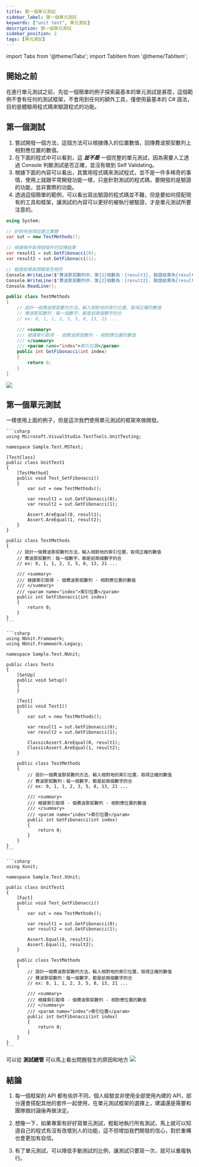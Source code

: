 ```yaml
---
title: 第一個單元測試
sidebar_label: 第一個單元測試
keywords: ["unit test", 單元測試]
description: 第一個單元測試
sidebar_position: 2
tags: [單元測試]
---
```


import Tabs from '@theme/Tabs';
import TabItem from '@theme/TabItem';

## 開始之前

在進行單元測試之前，先從一個簡單的例子探索最基本的單元測試是甚麼，這個範例不會有任何的測試框架，不會用到任何的額外工具，僅使用最基本的 C# 語法，目的是體驗用程式碼來驗證程式的功能。

## 第一個測試

1. 嘗試開發一個方法，這個方法可以根據傳入的位置數值，回傳費波那契數列上相對應位置的數值。
2. 在下面的程式中可以看到，這 ***並不是*** 一個完整的單元測試，因為需要人工透過 Console 判斷測試是否正確，並沒有做到 Self Validating。
3. 根據下面的內容可以看出，其實用程式碼來測試程式，並不是一件多稀奇的事情，使用上就跟平常開發功能一樣，只是針對測試的程式碼，要開發的是驗證的功能，並非實際的功能。
4. 透過這個簡單的範例，可以看出寫出驗證的程式碼並不難，但是要如何搭配現有的工具和框架，讓測試的內容可以更好的被執行被驗證，才是單元測試所要注意的。

```csharp
using System;

// 針對待測項目建立實體
var sut = new TestMethods();

// 根據條件取得個條件的回傳結果
var result1 = sut.GetFibonacci(0);
var result2 = sut.GetFibonacci(1);

// 驗證結果與預期是否相符
Console.WriteLine($"費波那契數列中，第{1}個數為：{result1}, 驗證結果為{result1 == 0}");
Console.WriteLine($"費波那契數列中，第{2}個數為：{result2}, 驗證結果為{result2 == 1}");
Console.ReadLine();

public class TestMethods
{
    // 設計一個費波那契數列方法，輸入相對地的索引位置，取得正確的數值
    // 費波那契數列：每一個數字，都是前兩個數字的合
    // ex: 0, 1, 1, 2, 3, 5, 8, 13, 21 ...

    /// <summary>
    /// 根據索引取得 - 個費波那契數列 - 相對應位置的數值
    /// </summary>
    /// <param name="index">索引位置</param>
    public int GetFibonacci(int index)
    {
        return 0;
    }
}
```

![](img/2024-02-09-18-51-59.png)

## 第一個單元測試
一樣使用上面的例子，但是這次我們使用單元測試的框架來做開發。

<Tabs>
  <TabItem value="MStest" label="MStest" default>

    ```csharp
    using Microsoft.VisualStudio.TestTools.UnitTesting;

    namespace Sample.Test.MSTest;

    [TestClass]
    public class UnitTest1
    {
        [TestMethod]
        public void Test_GetFibonacci()
        {
            var sut = new TestMethods();

            var result1 = sut.GetFibonacci(0);
            var result2 = sut.GetFibonacci(1);

            Assert.AreEqual(0, result1);
            Assert.AreEqual(1, result2);
        }
    }

    public class TestMethods
    {
        // 設計一個費波那契數列方法，輸入相對地的索引位置，取得正確的數值
        // 費波那契數列：每一個數字，都是前兩個數字的合
        // ex: 0, 1, 1, 2, 3, 5, 8, 13, 21 ...

        /// <summary>
        /// 根據索引取得 - 個費波那契數列 - 相對應位置的數值
        /// </summary>
        /// <param name="index">索引位置</param>
        public int GetFibonacci(int index)
        {
            return 0;
        }
    }
    ```
  </TabItem>

  <TabItem value="NUnit" label="NUnit">

    ```csharp
    using NUnit.Framework;
    using NUnit.Framework.Legacy;

    namespace Sample.Test.NUnit;

    public class Tests
    {
        [SetUp]
        public void Setup()
        {
        }

        [Test]
        public void Test1()
        {
            var sut = new TestMethods();

            var result1 = sut.GetFibonacci(0);
            var result2 = sut.GetFibonacci(1);

            ClassicAssert.AreEqual(0, result1);
            ClassicAssert.AreEqual(1, result2);
        }

        public class TestMethods
        {
            // 設計一個費波那契數列方法，輸入相對地的索引位置，取得正確的數值
            // 費波那契數列：每一個數字，都是前兩個數字的合
            // ex: 0, 1, 1, 2, 3, 5, 8, 13, 21 ...

            /// <summary>
            /// 根據索引取得 - 個費波那契數列 - 相對應位置的數值
            /// </summary>
            /// <param name="index">索引位置</param>
            public int GetFibonacci(int index)
            {
                return 0;
            }
        }
    }
    ```
  </TabItem>

  <TabItem value="XUnit" label="XUnit">

    ```csharp
    using Xunit;

    namespace Sample.Test.XUnit;

    public class UnitTest1
    {
        [Fact]
        public void Test_GetFibonacci()
        {
            var sut = new TestMethods();

            var result1 = sut.GetFibonacci(0);
            var result2 = sut.GetFibonacci(1);

            Assert.Equal(0, result1);
            Assert.Equal(1, result2);
        }

        public class TestMethods
        {
            // 設計一個費波那契數列方法，輸入相對地的索引位置，取得正確的數值
            // 費波那契數列：每一個數字，都是前兩個數字的合
            // ex: 0, 1, 1, 2, 3, 5, 8, 13, 21 ...

            /// <summary>
            /// 根據索引取得 - 個費波那契數列 - 相對應位置的數值
            /// </summary>
            /// <param name="index">索引位置</param>
            public int GetFibonacci(int index)
            {
                return 0;
            }
        }
    }
    ```
  </TabItem>
</Tabs>

可以從 **測試總管** 可以馬上看出問題發生的原因和地方
![](img/2024-02-09-20-11-43.png)

## 結論

1. 每一個框架的 API 都有些許不同，個人經驗並非使用全部使用內建的 API，部分還會搭配其他的套件一起使用，在單元測試框架的選擇上，建議還是需要和團隊做討論後再做決定。

2. 想像一下，如果專案有好好寫單元測試，輕鬆地執行所有測試，馬上就可以知道自己的程式有沒有改壞別人的功能，這不但增加我們開發的信心，對於重構也會更加有自信。

3. 有了單元測試，可以降低手動測試的比例，讓測試只要寫一次，就可以重複執行。

